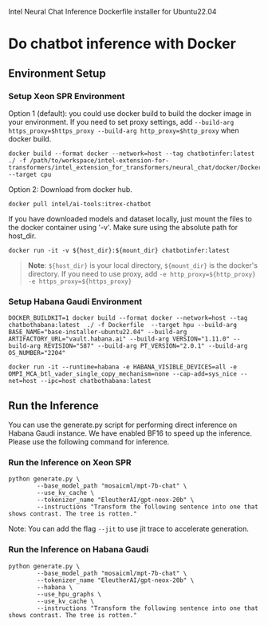 Intel Neural Chat Inference Dockerfile installer for Ubuntu22.04

# Do chatbot inference with Docker

## Environment Setup

### Setup Xeon SPR Environment
Option 1 (default): you could use docker build to build the docker image in your environment. If you need to set proxy settings, add `--build-arg https_proxy=$https_proxy --build-arg http_proxy=$http_proxy` when docker build.
```
docker build --format docker --network=host --tag chatbotinfer:latest  ./ -f /path/to/workspace/intel-extension-for-transformers/intel_extension_for_transformers/neural_chat/docker/Dockerfile  --target cpu
```

Option 2: Download from docker hub.
```
docker pull intel/ai-tools:itrex-chatbot 
```

If you have downloaded models and dataset locally, just mount the files to the docker container using '-v'. Make sure using the absolute path for host_dir.
```
docker run -it -v ${host_dir}:${mount_dir} chatbotinfer:latest
```

>**Note**: `${host_dir}` is your local directory, `${mount_dir}` is the docker's directory. If you need to use proxy, add `-e http_proxy=${http_proxy} -e https_proxy=${https_proxy}`


### Setup Habana Gaudi Environment
```
DOCKER_BUILDKIT=1 docker build --format docker --network=host --tag chatbothabana:latest  ./ -f Dockerfile  --target hpu --build-arg BASE_NAME="base-installer-ubuntu22.04" --build-arg ARTIFACTORY_URL="vault.habana.ai" --build-arg VERSION="1.11.0" --build-arg REVISION="587" --build-arg PT_VERSION="2.0.1" --build-arg OS_NUMBER="2204"
```

```
docker run -it --runtime=habana -e HABANA_VISIBLE_DEVICES=all -e OMPI_MCA_btl_vader_single_copy_mechanism=none --cap-add=sys_nice --net=host --ipc=host chatbothabana:latest 
```

## Run the Inference
You can use the generate.py script for performing direct inference on Habana Gaudi instance. We have enabled BF16 to speed up the inference. Please use the following command for inference.

### Run the Inference on Xeon SPR
```
python generate.py \
        --base_model_path "mosaicml/mpt-7b-chat" \
        --use_kv_cache \
        --tokenizer_name "EleutherAI/gpt-neox-20b" \
        --instructions "Transform the following sentence into one that shows contrast. The tree is rotten."
```

Note: You can add the flag `--jit` to use jit trace to accelerate generation.

### Run the Inference on Habana Gaudi
```
python generate.py \
        --base_model_path "mosaicml/mpt-7b-chat" \
        --tokenizer_name "EleutherAI/gpt-neox-20b" \
        --habana \
        --use_hpu_graphs \
        --use_kv_cache \
        --instructions "Transform the following sentence into one that shows contrast. The tree is rotten."
```
